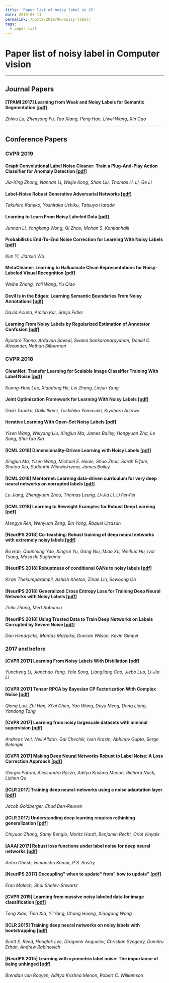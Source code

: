 ```yaml
---
title: 'Paper list of noisy label in CV'
date: 2019-06-11
permalink: /posts/2019/06/noisy-label/
tags:
  - paper list
---
```


# Paper list of noisy label in Computer vision  
---
## Journal Papers

#### [TPAMI 2017] Learning from Weak and Noisy Labels for Semantic Segmentation [[pdf]](https://qmro.qmul.ac.uk/xmlui/bitstream/handle/123456789/12661/imparsing_final.pdf?sequence=1)
_Zhiwu Lu, Zhenyong Fu, Tao Xiang, Peng Han, Liwei Wang, Xin Gao_

---
## Conference Papers

### CVPR 2019  

#### Graph Convolutional Label Noise Cleaner: Train a Plug-And-Play Action Classifier for Anomaly Detection [[pdf]](https://arxiv.org/abs/1903.07256)
_Jia-Xing Zhong, Nannan Li, Weijie Kong, Shan Liu, Thomas H. Li, Ge Li_

#### Label-Noise Robust Generative Adversarial Networks [[pdf]](https://arxiv.org/abs/1811.11165)
_Takuhiro Kaneko, Yoshitaka Ushiku, Tatsuya Harada_

#### Learning to Learn From Noisy Labeled Data [[pdf]](https://arxiv.org/abs/1812.05214)
_Junnan Li, Yongkang Wong, Qi Zhao, Mohan S. Kankanhalli_

#### Probabilistic End-To-End Noise Correction for Learning With Noisy Labels [[pdf]](https://arxiv.org/abs/1903.07788)
_Kun Yi, Jianxin Wu_

#### MetaCleaner: Learning to Hallucinate Clean Representations for Noisy-Labeled Visual Recognition [[pdf]](http://openaccess.thecvf.com/content_CVPR_2019/papers/Zhang_MetaCleaner_Learning_to_Hallucinate_Clean_Representations_for_Noisy-Labeled_Visual_Recognition_CVPR_2019_paper.pdf)
_Weihe Zhang, Yali Wang, Yu Qiao_

#### Devil Is in the Edges: Learning Semantic Boundaries From Noisy Annotations [[pdf]](https://arxiv.org/abs/1904.07934)
_David Acuna, Amlan Kar, Sanja Fidler_

#### Learning From Noisy Labels by Regularized Estimation of Annotator Confusion [[pdf]](https://arxiv.org/abs/1902.03680)
_Ryutaro Tanno, Ardavan Saeedi, Swami Sankaranarayanan, Daniel C. Alexander, Nathan Silberman_

### CVPR 2018

#### CleanNet: Transfer Learning for Scalable Image Classifier Training With Label Noise [[pdf]](https://arxiv.org/abs/1711.07131)
_Kuang-Huei Lee, Xiaodong He, Lei Zhang, Linjun Yang_

#### Joint Optimization Framework for Learning With Noisy Labels [[pdf]](https://arxiv.org/abs/1803.11364)
_Daiki Tanaka, Daiki Ikami, Toshihiko Yamasaki, Kiyoharu Aizawa_

#### Iterative Learning With Open-Set Noisy Labels [[pdf]](https://arxiv.org/abs/1804.00092)
_Yisen Wang, Weiyang Liu, Xingjun Ma, James Bailey, Hongyuan Zha, Le Song, Shu-Tao Xia_

#### [ICML 2018] Dimensionality-Driven Learning with Noisy Labels [[pdf]](https://arxiv.org/abs/1806.02612)
_Xingjun Ma, Yisen Wang, Michael E. Houle, Shuo Zhou, Sarah Erfani, Shutao Xia, Sudanthi Wijewickrema, James Bailey_

#### [ICML 2018] Mentornet: Learning data-driven curriculum for very deep neural networks on corrupted labels [[pdf]](https://arxiv.org/abs/1712.05055)
_Lu Jiang, Zhengyuan Zhou, Thomas Leung, Li-Jia Li, Li Fei-Fei_

#### [ICML 2018] Learning to Reweight Examples for Robust Deep Learning [[pdf]](https://arxiv.org/abs/1803.09050)
_Mengye Ren, Wenyuan Zeng, Bin Yang, Raquel Urtasun_

#### [NeurIPS 2018] Co-teaching: Robust training of deep neural networks with extremely noisy labels [[pdf]](https://arxiv.org/abs/1804.06872)
_Bo Han, Quanming Yao, Xingrui Yu, Gang Niu, Miao Xu, Weihua Hu, Ivor Tsang, Masashi Sugiyama_

#### [NeurIPS 2018] Robustness of conditional GANs to noisy labels [[pdf]](https://arxiv.org/abs/1811.03205)
_Kiran Thekumparampil, Ashish Khetan, Zinan Lin, Sewoong Oh_

#### [NeurIPS 2018] Generalized Cross Entropy Loss for Training Deep Neural Networks with Noisy Labels [[pdf]](https://arxiv.org/abs/1805.07836)
_Zhilu Zhang, Mert Sabuncu_

#### [NeurIPS 2018] Using Trusted Data to Train Deep Networks on Labels Corrupted by Severe Noise [[pdf]](https://arxiv.org/abs/1802.05300)
_Dan Hendrycks, Mantas Mazeika, Duncan Wilson, Kevin Gimpel_

### 2017 and before

#### [CVPR 2017] Learning From Noisy Labels With Distillation [[pdf]](https://arxiv.org/abs/1703.02391)
_Yuncheng Li, Jianchao Yang, Yale Song, Liangliang Cao, Jiebo Luo, Li-Jia Li_

#### [CVPR 2017] Tensor RPCA by Bayesian CP Factorization With Complex Noise [[pdf]](http://openaccess.thecvf.com/content_ICCV_2017/papers/Luo_Tensor_RPCA_by_ICCV_2017_paper.pdf)
_Qiong Luo, Zhi Han, Xi'ai Chen, Yao Wang, Deyu Meng, Dong Liang, Yandong Tang_

#### [CVPR 2017] Learning from noisy largescale datasets with minimal supervision [[pdf]](https://arxiv.org/abs/1701.01619)
_Andreas Veit, Neil Alldrin, Gal Chechik, Ivan Krasin, Abhinav Gupta, Serge Belongie_

#### [CVPR 2017] Making Deep Neural Networks Robust to Label Noise: A Loss Correction Approach [[pdf]](https://arxiv.org/abs/1609.03683)
_Giorgio Patrini, Alessandro Rozza, Aditya Krishna Menon, Richard Nock, Lizhen Qu_

#### [ICLR 2017] Training deep neural-networks using a noise adaptation layer [[pdf]](https://openreview.net/forum?id=H12GRgcxg)
_Jacob Goldberger, Ehud Ben-Reuven_

#### [ICLR 2017] Understanding deep learning requires rethinking generalization [[pdf]](https://arxiv.org/abs/1611.03530)
_Chiyuan Zhang, Samy Bengio, Moritz Hardt, Benjamin Recht, Oriol Vinyals_

#### [AAAI 2017] Robust loss functions under label noise for deep neural networks [[pdf]](https://arxiv.org/abs/1712.09482)
_Aritra Ghosh, Himanshu Kumar, P.S. Sastry_

#### [NeurIPS 2017] Decoupling" when to update" from" how to update" [[pdf]](https://arxiv.org/abs/1706.02613)
_Eran Malach, Shai Shalev-Shwartz_

#### [CVPR 2015] Learning from massive noisy labeled data for image classification [[pdf]](http://www.ee.cuhk.edu.hk/~xgwang/papers/xiaoXYHWcvpr15.pdf)
_Tong Xiao, Tian Xia, Yi Yang, Chang Huang, Xiaogang Wang_

#### [ICLR 2015] Training deep neural networks on noisy labels with bootstrapping [[pdf]](https://arxiv.org/abs/1412.6596)
_Scott E. Reed, Honglak Lee, Dragomir Anguelov, Christian Szegedy, Dumitru Erhan, Andrew Rabinovich_

#### [NeurIPS 2015] Learning with symmetric label noise: The importance of being unhinged [[pdf]](https://arxiv.org/abs/1505.07634)
_Brendan van Rooyen, Aditya Krishna Menon, Robert C. Williamson_






